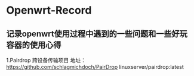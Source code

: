 # Openwrt-Record
记录openwrt使用过程中遇到的一些问题和一些好玩容器的使用心得
--------------
1.Pairdrop
跨设备传输项目
地址：https://github.com/schlagmichdoch/PairDrop
linuxserver/pairdrop:latest
